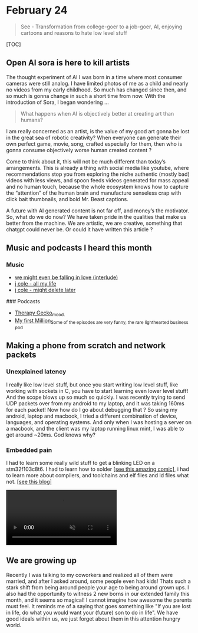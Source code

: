 # February 24
> See -  Transformation from college-goer to a job-goer, AI, enjoying cartoons and reasons to hate low level stuff

[TOC]

## Open AI sora is here to kill artists
The thought experiment of AI
I was born in a time where most consumer cameras were still analog.
I have limited photos of me as a child and nearly no videos from my early childhood.
So much has changed since then, and so much is gonna change in such a short time from now.
With the introduction of Sora, I began wondering … 

> What happens when AI is objectively better at creating art than humans?

I am really concerned as an artist, is the value of my good art gonna be lost in the great sea of robotic creativity? When everyone can generate their own perfect game, movie, song, crafted especially for them, then who is gonna consume objectively worse human created content ?

Come to think about it, this will not be much different than today’s arrangements.
This is already a thing with social media like youtube, where recommendations stop you from exploring the niche authentic (mostly bad) videos with less views, and spoon feeds videos generated for mass appeal and no human touch, because the whole ecosystem knows how to capture the “attention” of the human brain and manufacture senseless crap with click bait thumbnails, and bold Mr. Beast captions.

A future with AI generated content is not far off, and money’s the motivator.
So, what do we do now? We have taken pride in the qualities that make us better from the machine.
We are artistic, we are creative, something that chatgpt could never be.
Or could it have written this article ?

## Music and podcasts I heard this month
### Music
<ul>
<li><a href="https://open.spotify.com/track/4rCuwgRRKaIiHlHDc8Bga6?autoplay=true">we might even be falling in love (interlude)</a></li>
<li><a href="https://open.spotify.com/track/0CvgLMXEBvuvsyvpXABPnm?autoplay=true">j cole - all my life</a></li>
<li><a href="https://youtu.be/6F1X_t1SZnQ">j cole - might delete later</a></li>
</ul>
### Podcasts
<ul>
<li><a href="https://open.spotify.com/show/0fg35zGJ4E7JKdhrTivXmt">Therapy Gecko</a><sub>mood.</sub></li>
<li><a href="https://open.spotify.com/show/3mliji9352UAk3XnWElnDV">My first Million</a><sub>Some of the episodes are very funny, the rare lighthearted business pod</sub></li>
</ul>

## Making a phone from scratch and network packets
### Unexplained latency
I really like low level stuff, but once you start writing low level stuff, like working with sockets in C, you have to start learning even lower level stuff! And the scope blows up so much so quickly.
I was recently trying to send UDP packets over from my android to my laptop, and it was taking 160ms for each packet! Now how do I go about debugging that ? So using my android, laptop and macbook, I tried a different combination of device, languages, and operating systems.
And only when I was hosting a server on a macbook, and the client was my laptop running linux mint, I was able to get around ~20ms.
God knows why?
### Embedded pain
I had to learn some really wild stuff to get a blinking LED on a stm32f103c8t6.
I had to learn how to solder <a href="https://mightyohm.
com/blog/2011/04/soldering-is-easy-comic-book/">[see this amazing comic]</a>, i had to learn more about compilers, and toolchains and elf files and ld files what not.
<a href ="https://vivonomicon.
com/2018/04/02/bare-metal-stm32-programming-part-1-hello-arm/">[see this blog]</a>

<video src="../optimized_assets/stm32.mp4" loop autoplay muted></video>

## We are growing up
Recently I was talking to my coworkers and realized all of them were married, and after I asked around, some people even had kids! Thats such a stark shift from being around people your age to being around grown ups.
I also had the opportunity to witness 2 new borns in our extended family this month, and it seems so magical! I cannot imagine how awesome the parents must feel.
It reminds me of a saying that goes something like "If you are lost in life, do what you would want your (future) son to do in life".
We have good ideals within us, we just forget about them in this attention hungry world.

